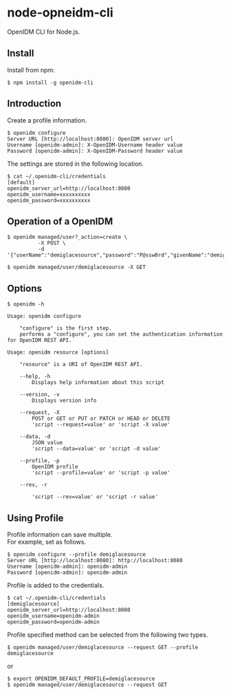 node-opneidm-cli
=========================

OpenIDM CLI for Node.js.

Install
---------

Install from npm:

    $ npm install -g openidm-cli

Introduction
--------------

Create a profile information.

    $ openidm configure
    Server URL [http://localhost:8080]: OpenIDM server url
    Username [openidm-admin]: X-OpenIDM-Username header value
    Password [openidm-admin]: X-OpenIDM-Password header value

The settings are stored in the following location.

    $ cat ~/.openidm-cli/credentials
    [default]
    openidm_server_url=http://localhost:8080
    openidm_username=xxxxxxxxxx
    openidm_password=xxxxxxxxxx

Operation of a OpenIDM
------------------------

    $ openidm managed/user?_action=create \  
              -X POST \  
              -d '{"userName":"demiglacesource","password":"P@ssw0rd","givenName":"demiglace","sn":"source","mail":"demiglacesource@gmail.com"'

    $ openidm managed/user/demiglacesource -X GET

Options
---------

    $ openidm -h

    Usage: openidm configure

    	"configure" is the first step. 
    	performs a "configure", you can set the authentication information for OpenIDM REST API.

    Usage: openidm resource [options]

    	"resource" is a URI of OpenIDM REST API.

    	--help, -h
    		Displays help information about this script
    
    	--version, -v
    		Displays version info
    
    	--request, -X
    		POST or GET or PUT or PATCH or HEAD or DELETE
    		'script --request=value' or 'script -X value'
    
    	--data, -d
    		JSON value
    		'script --data=value' or 'script -d value'
    
    	--profile, -p
    		OpenIDM profile
    		'script --profile=value' or 'script -p value'
    
    	--rev, -r
    		
    		'script --rev=value' or 'script -r value'

Using Profile
---------------

Profile information can save multiple.  
For example, set as follows.

    $ openidm configure --profile demiglacesource
    Server URL [http://localhost:8080]: http://localhost:8080
    Username [openidm-admin]: openidm-admin
    Password [openidm-admin]: openidm-admin

Profile is added to the credentials.

    $ cat ~/.openidm-cli/credentials
    [demiglacesource]
    openidm_server_url=http://localhost:8080
    openidm_username=openidm-admin
    openidm_password=openidm-admin

Profile specified method can be selected from the following two types.

    $ openidm managed/user/demiglacesource --request GET --profile demiglacesource

or 

    $ export OPENIDM_DEFAULT_PROFILE=demiglacesource
    $ openidm managed/user/demiglacesource --request GET

